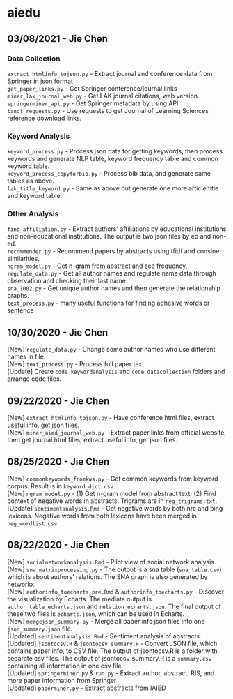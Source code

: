 # aiedu

## 03/08/2021 - Jie Chen
### Data Collection
`extract_htmlinfo_tojson.py` - Extract journal and conference data from Springer in json format  
`get_paper_links.py` - Get Springer conference/journal links   
`miner_lak_journal_web.py` - Get LAK journal citations, web version.  
`springerminer_api.py` - Get Springer metadata by using API.   
`tandf_requests.py` - Use requests to get Journal of Learning Sciences reference download links.   
### Keyword Analysis
`keyword_process.py` - Process json data for getting keywords, then process keywords and generate NLP table, keyword frequency table and common keyword table.   
`keyword_process_copyforbib.py` - Process bib data, and generate same tables as above.   
`lak_title_keyword.py` - Same as above but generate one more article title and keyword table.   
### Other Analysis
`find_affiliation.py` - Extract authors' affiliations by educational institutions and non-educational institutions. The output is two json files by ed and non-ed.   
`recommender.py` - Recommend papers by abstracts using tfidf and consine similarities.   
`ngram_model.py` - Get n-gram from abstract and see frequency.   
`regulate_data.py` - Get all author names and regulate name data through observation and checking their last name.   
`sna_1002.py` - Get unique author names and then generate the relationship graphs.   
`text_process.py` - many useful functions for finding adhesive words or sentence   
 
## 10/30/2020 - Jie Chen
[New] `regulate_data.py` - Change some author names who use different names in file.  
[New] `text_process.py` - Process full paper text.  
[Update] Create `code_keywordanalysis` and `code_datacollection` folders and arrange code files.  

## 09/22/2020 - Jie Chen
[New] `extract_htmlinfo_tojson.py` - Have conference html files, extract useful info, get json files.  
[New] `miner_aied_journal_web.py` - Extract paper links from official website, then get journal html files, extract useful info, get json files.  


## 08/25/2020 - Jie Chen
[New] `commonkeywords_fromkws.py` - Get common keywords from keyword corpus. Result is in `keyword_dict.csv`.  
[New] `ngram_model.py` - (1) Get n-gram model from abstract text; (2) Find context of negative words in abstracts. Trigrams are in `neg_trigrams.txt`.  
[Update] `sentimentanalysis.Rmd` - Get negative words by both nrc and bing lexicons. Negative words from both lexicons have been merged in `neg_wordlist.csv`.  

## 08/22/2020 - Jie Chen

[New] `socialnetworkanalysis.Rmd` - Pilot view of social network analysis.  
[New] `sna_matrixprocessing.py` - The output is a sna table (`sna_table.csv`) which is about authors' relations. The SNA graph is also generated by networkx.  
[New] `authorinfo_toecharts_pre.Rmd` & `authorinfo_toecharts.py` - Discover the visualization by Echarts. The mediate output is `author_table_echarts.json` and `relation_echarts.json`. The final output of these two files is `echarts.json`, which can be used in Echarts.  
[New] `mergejson_summary.py` - Merge all paper info json files into one `json_summary.json` file.  
[Updated] `sentimentanalysis.Rmd` - Sentiment analysis of abstracts.  
[Updated] `jsontocsv.R` & `jsontocsv_summary.R` - Convert JSON file, which contains paper info, to CSV file. The output of jsontocsv.R is a folder with separate csv files. The output of jsontocsv_summary.R is a `summary.csv` containing all information in one csv file.   
[Updated] `springerminer.py` & `run.py` - Extract author, abstract, RIS, and more paper information from Springer  
[Updated] `paperminer.py` - Extract abstracts from IAIED  
